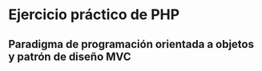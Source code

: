 # Ejercicio práctico de PHP
## Paradigma de programación orientada a objetos y patrón de diseño MVC
